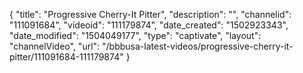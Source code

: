 {
    "title": "Progressive Cherry-It Pitter",
    "description": "",
    "channelid": "111091684",
    "videoid": "111179874",
    "date_created": "1502923343",
    "date_modified": "1504049177",
    "type": "captivate",
    "layout": "channelVideo",
    "url": "\/bbbusa-latest-videos\/progressive-cherry-it-pitter\/111091684-111179874"
}
